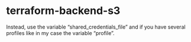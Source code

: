# terraform-backend-s3

Instead, use the variable “shared_credentials_file” and if you have several profiles like in my case the variable “profile”.